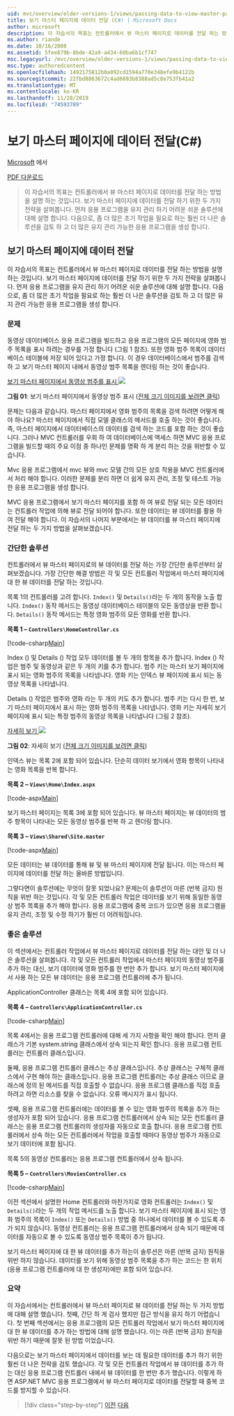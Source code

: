 ```yaml
---
uid: mvc/overview/older-versions-1/views/passing-data-to-view-master-pages-cs
title: 보기 마스터 페이지에 데이터 전달 (C#) | Microsoft Docs
author: microsoft
description: 이 자습서의 목표는 컨트롤러에서 뷰 마스터 페이지로 데이터를 전달 하는 방법을 설명 하는 것입니다. 보기에 데이터를 전달 하기 위한 두 가지 전략을 살펴봅니다.
ms.author: riande
ms.date: 10/16/2008
ms.assetid: 5fee879b-8bde-42a9-a434-60ba6b1cf747
msc.legacyurl: /mvc/overview/older-versions-1/views/passing-data-to-view-master-pages-cs
msc.type: authoredcontent
ms.openlocfilehash: 1492175812b0a092cd1594a770e348efe9b4122b
ms.sourcegitcommit: 22fbd8863672c4ad6693b8388ad5c8e753fb41a2
ms.translationtype: MT
ms.contentlocale: ko-KR
ms.lasthandoff: 11/28/2019
ms.locfileid: "74593789"
---
```

# <a name="passing-data-to-view-master-pages-c"></a>보기 마스터 페이지에 데이터 전달(C#)

[Microsoft](https://github.com/microsoft) 에서

[PDF 다운로드](https://download.microsoft.com/download/e/f/3/ef3f2ff6-7424-48f7-bdaa-180ef64c3490/ASPNET_MVC_Tutorial_13_CS.pdf)

> 이 자습서의 목표는 컨트롤러에서 뷰 마스터 페이지로 데이터를 전달 하는 방법을 설명 하는 것입니다. 보기 마스터 페이지에 데이터를 전달 하기 위한 두 가지 전략을 살펴봅니다. 먼저 응용 프로그램을 유지 관리 하기 어려운 쉬운 솔루션에 대해 설명 합니다. 다음으로, 좀 더 많은 초기 작업을 필요로 하는 훨씬 더 나은 솔루션을 검토 하 고 더 많은 유지 관리 가능한 응용 프로그램을 생성 합니다.

## <a name="passing-data-to-view-master-pages"></a>보기 마스터 페이지에 데이터 전달

이 자습서의 목표는 컨트롤러에서 뷰 마스터 페이지로 데이터를 전달 하는 방법을 설명 하는 것입니다. 보기 마스터 페이지에 데이터를 전달 하기 위한 두 가지 전략을 살펴봅니다. 먼저 응용 프로그램을 유지 관리 하기 어려운 쉬운 솔루션에 대해 설명 합니다. 다음으로, 좀 더 많은 초기 작업을 필요로 하는 훨씬 더 나은 솔루션을 검토 하 고 더 많은 유지 관리 가능한 응용 프로그램을 생성 합니다.

### <a name="the-problem"></a>문제

동영상 데이터베이스 응용 프로그램을 빌드하고 응용 프로그램의 모든 페이지에 영화 범주 목록을 표시 하려는 경우를 가정 합니다 (그림 1 참조). 또한 영화 범주 목록이 데이터베이스 테이블에 저장 되어 있다고 가정 합니다. 이 경우 데이터베이스에서 범주를 검색 하 고 보기 마스터 페이지 내에서 동영상 범주 목록을 렌더링 하는 것이 좋습니다.

[보기 마스터 페이지에서 동영상 범주를 표시 ![](passing-data-to-view-master-pages-cs/_static/image2.png)](passing-data-to-view-master-pages-cs/_static/image1.png)

**그림 01**: 보기 마스터 페이지에서 동영상 범주 표시 ([전체 크기 이미지를 보려면 클릭](passing-data-to-view-master-pages-cs/_static/image3.png))

문제는 다음과 같습니다. 마스터 페이지에서 영화 범주의 목록을 검색 하려면 어떻게 해야 하나요? 마스터 페이지에서 직접 모델 클래스의 메서드를 호출 하는 것이 좋습니다. 즉, 마스터 페이지에서 데이터베이스의 데이터를 검색 하는 코드를 포함 하는 것이 좋습니다. 그러나 MVC 컨트롤러를 우회 하 여 데이터베이스에 액세스 하면 MVC 응용 프로그램을 빌드할 때의 주요 이점 중 하나인 문제를 명확 하 게 분리 하는 것을 위반할 수 있습니다.

Mvc 응용 프로그램에서 mvc 뷰와 mvc 모델 간의 모든 상호 작용을 MVC 컨트롤러에서 처리 해야 합니다. 이러한 문제를 분리 하면 더 쉽게 유지 관리, 조정 및 테스트 가능한 응용 프로그램을 생성 합니다.

MVC 응용 프로그램에서 보기 마스터 페이지를 포함 하 여 뷰로 전달 되는 모든 데이터는 컨트롤러 작업에 의해 뷰로 전달 되어야 합니다. 또한 데이터는 뷰 데이터를 활용 하 여 전달 해야 합니다. 이 자습서의 나머지 부분에서는 뷰 데이터를 뷰 마스터 페이지에 전달 하는 두 가지 방법을 살펴보겠습니다.

### <a name="the-simple-solution"></a>간단한 솔루션

컨트롤러에서 뷰 마스터 페이지로의 뷰 데이터를 전달 하는 가장 간단한 솔루션부터 살펴보겠습니다. 가장 간단한 해결 방법은 각 및 모든 컨트롤러 작업에서 마스터 페이지에 대 한 뷰 데이터를 전달 하는 것입니다.

목록 1의 컨트롤러를 고려 합니다. `Index()` 및 `Details()`라는 두 개의 동작을 노출 합니다. `Index()` 동작 메서드는 동영상 데이터베이스 테이블의 모든 동영상을 반환 합니다. `Details()` 동작 메서드는 특정 영화 범주의 모든 영화를 반환 합니다.

**목록 1 – `Controllers\HomeController.cs`**

[!code-csharp[Main](passing-data-to-view-master-pages-cs/samples/sample1.cs)]

Index () 및 Details () 작업 모두 데이터를 볼 두 개의 항목을 추가 합니다. Index () 작업은 범주 및 동영상과 같은 두 개의 키를 추가 합니다. 범주 키는 마스터 보기 페이지에 표시 되는 영화 범주의 목록을 나타냅니다. 영화 키는 인덱스 뷰 페이지에 표시 되는 동영상 목록을 나타냅니다.

Details () 작업은 범주와 영화 라는 두 개의 키도 추가 합니다. 범주 키는 다시 한 번, 보기 마스터 페이지에서 표시 하는 영화 범주의 목록을 나타냅니다. 영화 키는 자세히 보기 페이지에 표시 되는 특정 범주의 동영상 목록을 나타냅니다 (그림 2 참조).

[자세히 보기 ![](passing-data-to-view-master-pages-cs/_static/image5.png)](passing-data-to-view-master-pages-cs/_static/image4.png)

**그림 02**: 자세히 보기 ([전체 크기 이미지를 보려면 클릭](passing-data-to-view-master-pages-cs/_static/image6.png))

인덱스 뷰는 목록 2에 포함 되어 있습니다. 단순히 데이터 보기에서 영화 항목이 나타내는 영화 목록을 반복 합니다.

**목록 2 – `Views\Home\Index.aspx`**

[!code-aspx[Main](passing-data-to-view-master-pages-cs/samples/sample2.aspx)]

보기 마스터 페이지는 목록 3에 포함 되어 있습니다. 뷰 마스터 페이지는 뷰 데이터의 범주 항목이 나타내는 모든 동영상 범주를 반복 하 고 렌더링 합니다.

**목록 3 – `Views\Shared\Site.master`**

[!code-aspx[Main](passing-data-to-view-master-pages-cs/samples/sample3.aspx)]

모든 데이터는 뷰 데이터를 통해 뷰 및 뷰 마스터 페이지에 전달 됩니다. 이는 마스터 페이지에 데이터를 전달 하는 올바른 방법입니다.

그렇다면이 솔루션에는 무엇이 잘못 되었나요? 문제는이 솔루션이 마른 (반복 금지) 원칙을 위반 하는 것입니다. 각 및 모든 컨트롤러 작업은 데이터를 보기 위해 동일한 동영상 범주 목록을 추가 해야 합니다. 응용 프로그램에 중복 코드가 있으면 응용 프로그램을 유지 관리, 조정 및 수정 하기가 훨씬 더 어려워집니다.

### <a name="the-good-solution"></a>좋은 솔루션

이 섹션에서는 컨트롤러 작업에서 뷰 마스터 페이지로 데이터를 전달 하는 대안 및 더 나은 솔루션을 살펴봅니다. 각 및 모든 컨트롤러 작업에서 마스터 페이지의 동영상 범주를 추가 하는 대신, 보기 데이터에 영화 범주를 한 번만 추가 합니다. 보기 마스터 페이지에서 사용 하는 모든 뷰 데이터는 응용 프로그램 컨트롤러에 추가 됩니다.

ApplicationController 클래스는 목록 4에 포함 되어 있습니다.

**목록 4 – `Controllers\ApplicationController.cs`**

[!code-csharp[Main](passing-data-to-view-master-pages-cs/samples/sample4.cs)]

목록 4에서는 응용 프로그램 컨트롤러에 대해 세 가지 사항을 확인 해야 합니다. 먼저 클래스가 기본 system.string 클래스에서 상속 되는지 확인 합니다. 응용 프로그램 컨트롤러는 컨트롤러 클래스입니다.

둘째, 응용 프로그램 컨트롤러 클래스는 추상 클래스입니다. 추상 클래스는 구체적 클래스에서 구현 해야 하는 클래스입니다. 응용 프로그램 컨트롤러는 추상 클래스 이므로 클래스에 정의 된 메서드를 직접 호출할 수 없습니다. 응용 프로그램 클래스를 직접 호출 하려고 하면 리소스를 찾을 수 없습니다. 오류 메시지가 표시 됩니다.

셋째, 응용 프로그램 컨트롤러에는 데이터를 볼 수 있는 영화 범주의 목록을 추가 하는 생성자가 포함 되어 있습니다. 응용 프로그램 컨트롤러에서 상속 되는 모든 컨트롤러 클래스는 응용 프로그램 컨트롤러의 생성자를 자동으로 호출 합니다. 응용 프로그램 컨트롤러에서 상속 하는 모든 컨트롤러에서 작업을 호출할 때마다 동영상 범주가 자동으로 보기 데이터에 포함 됩니다.

목록 5의 동영상 컨트롤러는 응용 프로그램 컨트롤러에서 상속 됩니다.

**목록 5 – `Controllers\MoviesController.cs`**

[!code-csharp[Main](passing-data-to-view-master-pages-cs/samples/sample5.cs)]

이전 섹션에서 설명한 Home 컨트롤러와 마찬가지로 영화 컨트롤러는 `Index()` 및 `Details()`라는 두 개의 작업 메서드를 노출 합니다. 보기 마스터 페이지에 표시 되는 영화 범주의 목록이 `Index()` 또는 `Details()` 방법 중 하나에서 데이터를 볼 수 있도록 추가 되지 않습니다. 동영상 컨트롤러는 응용 프로그램 컨트롤러에서 상속 되기 때문에 데이터를 자동으로 볼 수 있도록 동영상 범주 목록이 추가 됩니다.

보기 마스터 페이지에 대 한 뷰 데이터를 추가 하는이 솔루션은 마른 (반복 금지) 원칙을 위반 하지 않습니다. 데이터를 보기 위해 동영상 범주 목록을 추가 하는 코드는 한 위치 (응용 프로그램 컨트롤러에 대 한 생성자)에만 포함 되어 있습니다.

### <a name="summary"></a>요약

이 자습서에서는 컨트롤러에서 뷰 마스터 페이지로 뷰 데이터를 전달 하는 두 가지 방법에 대해 설명 했습니다. 첫째, 간단 하 게 검사 했지만 접근 방식을 유지 하기 어렵습니다. 첫 번째 섹션에서는 응용 프로그램의 모든 컨트롤러 작업에서 보기 마스터 페이지에 대 한 뷰 데이터를 추가 하는 방법에 대해 설명 했습니다. 이는 마른 (반복 금지) 원칙을 위반 하기 때문에 잘못 된 방법 이었습니다.

다음으로는 보기 마스터 페이지에서 데이터를 보는 데 필요한 데이터를 추가 하기 위한 훨씬 더 나은 전략을 검토 했습니다. 각 및 모든 컨트롤러 작업에서 뷰 데이터를 추가 하는 대신 응용 프로그램 컨트롤러 내에서 뷰 데이터를 한 번만 추가 했습니다. 이렇게 하면 ASP.NET MVC 응용 프로그램에서 뷰 마스터 페이지로 데이터를 전달할 때 중복 코드를 방지할 수 있습니다.

> [!div class="step-by-step"]
> [이전](creating-page-layouts-with-view-master-pages-cs.md)
> [다음](asp-net-mvc-views-overview-vb.md)
